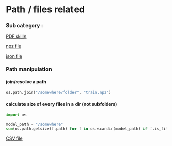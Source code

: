 # Path / files related

### Sub category :

[PDF skills](Path%20files%20related%204ba1501b734c4d88a6d3d21eab820d15/PDF%20skills%205aeec149822c4d7c827cf1073f234972.md)

[npz file](Path%20files%20related%204ba1501b734c4d88a6d3d21eab820d15/npz%20file%206ef3ea46fde447bc8e9fa5fec75e6486.md)

[json file](Path%20files%20related%204ba1501b734c4d88a6d3d21eab820d15/json%20file%20a3d18ba875af4ba19aaa5277ba9c78be.md)

### Path manipulation

#### join/resolve a path

```python
os.path.join("/somewhere/folder", "train.npz")
```

#### calculate size of every files in a dir (not subfolders)

```python
import os

model_path = "/somewhere"
sum(os.path.getsize(f.path) for f in os.scandir(model_path) if f.is_file())
```

[CSV file](Path%20files%20related%204ba1501b734c4d88a6d3d21eab820d15/CSV%20file%20e6500676a9c94f458abd847b626fdf5b.md)